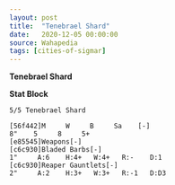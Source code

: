 ```yaml
---
layout: post
title:  "Tenebrael Shard"
date:   2020-12-05 00:00:00
source: Wahapedia
tags: [cities-of-sigmar]
---
```


**Tenebrael Shard**

**Stat Block**
```
5/5 Tenebrael Shard
```

```
[56f442]M     W     B     Sa    [-]
8"    5     8     5+    
[e85545]Weapons[-]
[c6c930]Bladed Barbs[-]
1"     A:6    H:4+   W:4+   R:-    D:1   
[c6c930]Reaper Gauntlets[-]
2"     A:2    H:3+   W:3+   R:-1   D:D3  
```
    